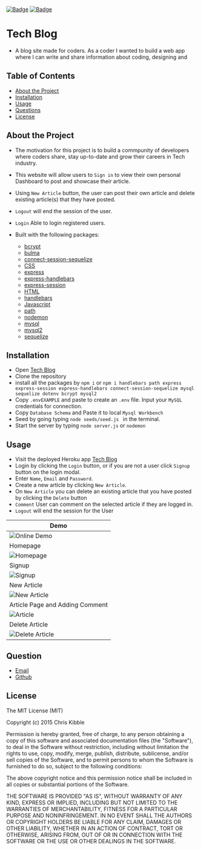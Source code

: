 [![Badge](https://img.shields.io/badge/License-MIT-blue)](https://opensource.org/licenses/MIT)
[![Badge](https://img.shields.io/badge/GitHub-chabivz-blueviolet?style=flat-square&logo=appveyor)](https://github.com/twashke)
# Tech Blog

- A blog site made for coders. As a coder I wanted to build a web app where I can write and share information about coding, designing and 

## Table of Contents

- [About the Project](#about-the-project)
- [Installation](#installation)
- [Usage](#usage)
- [Questions](#questions)
- [License](#License)

## About the Project
- The motivation for this project is to build a commpunity of developers where coders share, stay up-to-date and grow their careers in Tech industry.
- This website will allow users to `Sign in` to view their own personal Dashboard to post and showcase their article. 
- Using `New Article` button, the user can post their own article and delete existing article(s) that they have posted. 
- `Logout` will end the session of the user.
- `Login` Able to login registered users. 

- Built with the following packages: 
  - [bcrypt](https://www.npmjs.com/package/bcrypt)
  - [bulma](https://bulma.io/)
  - [connect-session-sequelize](https://www.npmjs.com/package/connect-session-sequelize)
  - [CSS](https://www.w3schools.com/css/)
  - [express](https://www.npmjs.com/package/express)
  - [express-handlebars](https://www.npmjs.com/package/express-handlebars)
  - [express-session](https://www.npmjs.com/package/express-session)
  - [HTML](https://www.w3schools.com/html/)
  - [handlebars](https://www.npmjs.com/package/handlebars)
  - [Javascript](https://www.npmjs.com/package/CSS)
  - [path](https://www.npmjs.com/package/path)
  - [nodemon](https://www.npmjs.com/package/nodemon)
  - [mysql](https://www.npmjs.com/package/mysql)
  - [mysql2](https://www.npmjs.com/package/mysql2)
  - [sequelize](https://www.npmjs.com/package/sequelize)

## Installation

- Open [Tech Blog](https://github.com/Chabivz/014-TechBlog)
- Clone the repository
- install all the packages by `npm i` or `npm i handlebars path express express-session express-handlebars connect-session-sequelize mysql sequelize dotenv bcrypt mysql2`
- Copy `.envEXAMPLE` and paste to create an `.env` file. Input your `MySQL` credentials for connection.
- Copy `Database Schema` and Paste it to local `Mysql Workbench`
- Seed by going typing `node seeds/seed.js ` in the terminal.
- Start the server by typing `node server.js` or `nodemon`

## Usage
- Visit the deployed Heroku app [Tech Blog](https://limitless-citadel-24664.herokuapp.com/)
- Login by clicking the `Login` button, or if you are not a user click `Signup` button on the login modal.
- Enter `Name`, `Email` and `Password`.
- Create a new article by clicking `New Article`. 
- On `New Article` you can delete an existing article that you have posted by clicking the `Delete` button
- `Comment` User can comment on the selected article if they are logged in.
- `Logout` will end the session for the User

|Demo|
|---|
|![Online Demo](./assets/images/DemoTechBlog.gif)|
|Homepage|
|![Homepage](./assets/images/Homepage.png)|
|Signup|
|![Signup](./assets/images/Signup.png)|
|New Article|
|![New Article](./assets/images/NewArticle.png)|
|Article Page and Adding Comment|
|![Article](./assets/images/Article.png)|
|Delete Article|
|![Delete Article](./assets/images/DeleteArticle.png)|

## Question

- [Email](mailto:chrisabiva@hotmail.com)
- [Github](https://github.com/Chabivz)
## License

The MIT License (MIT)

Copyright (c) 2015 Chris Kibble

Permission is hereby granted, free of charge, to any person obtaining a copy of this software and associated documentation files (the "Software"), to deal in the Software without restriction, including without limitation the rights to use, copy, modify, merge, publish, distribute, sublicense, and/or sell copies of the Software, and to permit persons to whom the Software is furnished to do so, subject to the following conditions:

The above copyright notice and this permission notice shall be included in all copies or substantial portions of the Software.

THE SOFTWARE IS PROVIDED "AS IS", WITHOUT WARRANTY OF ANY KIND, EXPRESS OR IMPLIED, INCLUDING BUT NOT LIMITED TO THE WARRANTIES OF MERCHANTABILITY, FITNESS FOR A PARTICULAR PURPOSE AND NONINFRINGEMENT. IN NO EVENT SHALL THE AUTHORS OR COPYRIGHT HOLDERS BE LIABLE FOR ANY CLAIM, DAMAGES OR OTHER LIABILITY, WHETHER IN AN ACTION OF CONTRACT, TORT OR OTHERWISE, ARISING FROM, OUT OF OR IN CONNECTION WITH THE SOFTWARE OR THE USE OR OTHER DEALINGS IN THE SOFTWARE.